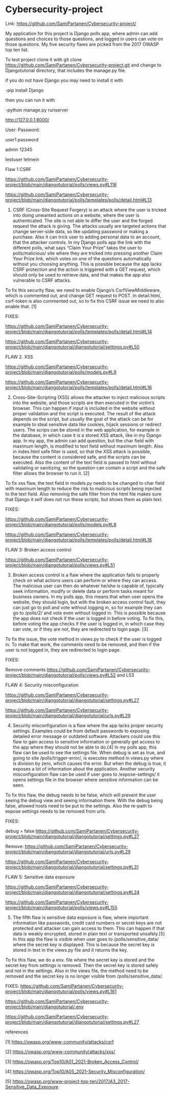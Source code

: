 # Cybersecurity-project

Link: https://github.com/SamiPartanen/Cybersecurity-project/ 

My application for this project is Django polls app, where admin can add questions and choices to those questions, and logged in users can vote on those questions. My five security flaws are picked from the 2017 OWASP top ten list. 

To test project clone it with git clone https://github.com/SamiPartanen/Cybersecurity-project.git 
and change to Djangotutorial directory, that includes the manage.py file.

if you do not have Django you may need to install it with 

-pip install Django

then you can run it with 

-python manage.py runserver   

http://127.0.0.1:8000/

User:  	Password:

user1 	password

admin 	12345

testuser 	letmein

Flaw 1 CSRF

https://github.com/SamiPartanen/Cybersecurity-project/blob/main/djangotutorial/polls/views.py#L118 

https://github.com/SamiPartanen/Cybersecurity-project/blob/main/djangotutorial/polls/templates/polls/detail.html#L13 


1.	 CSRF (Cross-Site Request Forgery) is an attack where the user is tricked into doing unwanted actions on a website, where the user is authenticated. The site is not able to differ the user and the forged request the attack is giving. The attacks usually are targeted actions that change server-side data, so like updating password or making a purchase. Also it can trick user to adding personal data to an account, that the attacker controls. In my Django polls app the link with the different polls, what says “Claim Your Prize” takes the user to polls/malicious/ site where they are tricked into pressing another Claim Your Prize link, which votes on one of the questions automatically without you choosing anything. This is possible because the app lacks CSRF protection and the action is triggered with a GET request, which should only be used to retrieve data, and that makes the app also vulnerable to CSRF attacks. 

To fix this security flaw, we need to enable Django’s CsrfViewMiddleware, which is commented out, and change GET request to POST. In detail.html, csrf-token is also commented out, so to fix this CSRF issue we need to also enable that. [1]

FIXES: 

https://github.com/SamiPartanen/Cybersecurity-project/blob/main/djangotutorial/polls/templates/polls/detail.html#L14 

https://github.com/SamiPartanen/Cybersecurity-project/blob/main/djangotutorial/djangotutorial/settings.py#L50

FLAW 2. XSS

https://github.com/SamiPartanen/Cybersecurity-project/blob/main/djangotutorial/polls/models.py#L9

https://github.com/SamiPartanen/Cybersecurity-project/blob/main/djangotutorial/polls/templates/polls/detail.html#L16


2.	Cross-Site-Scripting (XSS) allows the attacker to inject malicious scripts into the website, and those scripts are then executed in the victim’s browser. This can happen if input is included in the website without proper validation and the script is executed. The result of the attack depends on the script, but usually the goal of the attack can be for example to steal sensitive data like cookies, hijack sessions or redirect users. The scrips can be stored in the web application, for example in the database, in which case it is a stored XSS attack, like in my Django app. In my app, the admin can add question, but the char field with maximum length, is modified to text field without maximum length. Also in index.html safe filter is used, so that the XSS attack is possible, because the content is considered safe, and the scripts can be executed. Also the content of the text field is passed to html without validating or sanitizing, so the question can contain a script and the safe filter allows the browser to run it. [2]


To fix xss flaw, the text field in models.py needs to be changed to char field with maximum length to reduce the risk to malicious scripts being injected to the text field.  Also removing the safe filter from the html file makes sure that Django it self does not run these scripts, but shows them as plain text. 

FIXES: 

https://github.com/SamiPartanen/Cybersecurity-project/blob/main/djangotutorial/polls/models.py#L8

https://github.com/SamiPartanen/Cybersecurity-project/blob/main/djangotutorial/polls/templates/polls/detail.html#L16


FLAW 3: Broken access control

https://github.com/SamiPartanen/Cybersecurity-project/blob/main/djangotutorial/polls/views.py#L51


3.	Broken access control is a flaw where the application fails to properly check on what actions users can perform or where they can access. The malicious user can then do whatever he/she is capable of, typically seek information, modify or delete data or perform tasks meant for business owners. In my polls app, this means that when user opens the website, they should login, but with the broken access control fault, they can just go to poll and vote without logging in, so for example they can go to /polls/2/ and vote even without logged in. This is possible because the app does not check if the user is logged in before voting. To fix this, before voting the app checks if the user is logged in, in which case they can vote, or if they are not, they are redirected to login page. [3]

To fix the issue, the vote method in views.py to check if the user is logged in. To make that work, the comments need to be removed, and then if the user is not logged in, they are redirected to login page. 


FIXES: 

Remove comments  https://github.com/SamiPartanen/Cybersecurity-project/blob/main/djangotutorial/polls/views.py#L52   and L53

FLAW 4: Security misconfiguration

https://github.com/SamiPartanen/Cybersecurity-project/blob/main/djangotutorial/djangotutorial/settings.py#L27

https://github.com/SamiPartanen/Cybersecurity-project/blob/main/djangotutorial/djangotutorial/urls.py#L29


4.	Security misconfiguration is a flaw where the app lacks proper security settings. Examples could be from default passwords to exposing detailed error message or outdated software. Attackers could use this flaw to gain access to sensitive information or generally get access to the app where they should not be able to do.[4] In my polls app, this flaw can be used to see the settings file. When debug is set as true, and going to site /polls/trigger-error/, is executes method in views.py where is division by zero, which causes the error. But when the debug is true, it exposes a lot of information about the application. Another security misconfiguration flaw can be used if user goes to    /expose-settings/ it opens settings file in the browser where sensitive information can be seen. 


To fix this flaw, the debug needs to be false, which will prevent the user seeing the debug view and seeing information there. With the debug being false, allowed hosts need to be put to the settings. Also the re-path to expose settings needs to be removed from urls. 


FIXES:

debug = false https://github.com/SamiPartanen/Cybersecurity-project/blob/main/djangotutorial/djangotutorial/settings.py#L27 

Remove: https://github.com/SamiPartanen/Cybersecurity-project/blob/main/djangotutorial/djangotutorial/urls.py#L29

https://github.com/SamiPartanen/Cybersecurity-project/blob/main/djangotutorial/djangotutorial/settings.py#L31


FLAW 5: Sensitive data exposure

https://github.com/SamiPartanen/Cybersecurity-project/blob/main/djangotutorial/djangotutorial/settings.py#L24

https://github.com/SamiPartanen/Cybersecurity-project/blob/main/djangotutorial/polls/views.py#L155

5.	The fifth flaw is sensitive data exposure is flaw, where important information like passwords, credit card numbers or secret keys are not protected and attacker can gain access to them. This can happen if that data is weakly encrypted, stored in plain text or
transported unsafely.[5] In this app the flaw is visible when user goes to /polls/sensitive_data/ where the secret key is displayed. This is because the secret key is stored in text in the views.py file and it returns the key.

To fix this flaw, we do a env. file where the secret key is stored and the secret key from settings is removed. Then the secret key is stored safely and not in the settings. Also in the views file, the method need to be removed and the secret key is no longer visible 
from /polls/sensitive_data/. 

FIXES: https://github.com/SamiPartanen/Cybersecurity-project/blob/main/djangotutorial/polls/views.py#L161

https://github.com/SamiPartanen/Cybersecurity-project/blob/main/djangotutorial/.env

https://github.com/SamiPartanen/Cybersecurity-project/blob/main/djangotutorial/djangotutorial/settings.py#L27




references

[1] https://owasp.org/www-community/attacks/csrf 

[2] https://owasp.org/www-community/attacks/xss/

[3] https://owasp.org/Top10/A01_2021-Broken_Access_Control/

[4] https://owasp.org/Top10/A05_2021-Security_Misconfiguration/ 

[5] https://owasp.org/www-project-top-ten/2017/A3_2017-Sensitive_Data_Exposure 

